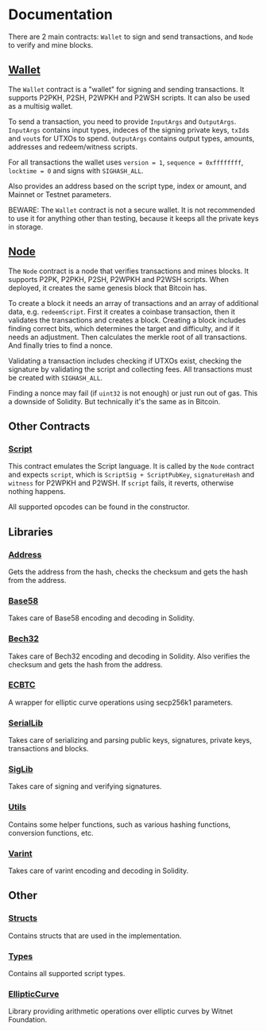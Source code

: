 # Documentation

There are 2 main contracts: `Wallet` to sign and send transactions, and `Node` to verify and mine blocks.

## [Wallet](https://github.com/nzmpi/BTConEVM/blob/master/src/Wallet.sol)

The `Wallet` contract is a "wallet" for signing and sending transactions. It supports P2PKH, P2SH, P2WPKH and P2WSH scripts.
It can also be used as a multisig wallet. 

To send a transaction, you need to provide `InputArgs` and `OutputArgs`. `InputArgs` contains input types, indeces of the signing private keys, `txId`s and `vout`s for UTXOs to spend. `OutputArgs` contains output types, amounts, addresses and redeem/witness scripts.

For all transactions the wallet uses `version = 1`, `sequence = 0xffffffff`, `locktime = 0` and signs with `SIGHASH_ALL`. 

Also provides an address based on the script type, index or amount, and Mainnet or Testnet parameters. 

BEWARE: The `Wallet` contract is not a secure wallet. It is not recommended to use it for anything other than testing, because it keeps all the private keys in storage.

## [Node](https://github.com/nzmpi/BTConEVM/blob/master/src/Node.sol)

The `Node` contract is a node that verifies transactions and mines blocks. It supports P2PK, P2PKH, P2SH, P2WPKH and P2WSH scripts. When deployed, it creates the same genesis block that Bitcoin has.

To create a block it needs an array of transactions and an array of additional data, e.g. `redeemScript`. First it creates a coinbase transaction, then it validates the transactions and creates a block. 
Creating a block includes finding correct bits, which determines the target and difficulty, and if it needs an adjustment. Then calculates the merkle root of all transactions. And finally tries to find a nonce.

Validating a transaction includes checking if UTXOs exist, checking the signature by validating the script and collecting fees. All transactions must be created with `SIGHASH_ALL`.

Finding a nonce may fail (if `uint32` is not enough) or just run out of gas. This a downside of Solidity. But technically it's the same as in Bitcoin.

## Other Contracts

### [Script](https://github.com/nzmpi/BTConEVM/blob/master/src/Script.sol)

This contract emulates the Script language. It is called by the `Node` contract and expects `script`, which is `ScriptSig + ScriptPubKey`, `signatureHash` and `witness` for P2WPKH and P2WSH. If `script` fails, it reverts, otherwise nothing happens.

All supported opcodes can be found in the constructor.

## Libraries

### [Address](https://github.com/nzmpi/BTConEVM/blob/master/src/lib/Address.sol)

Gets the address from the hash, checks the checksum and gets the hash from the address.

### [Base58](https://github.com/nzmpi/BTConEVM/blob/master/src/lib/Base58.sol)

Takes care of Base58 encoding and decoding in Solidity.

### [Bech32](https://github.com/nzmpi/BTConEVM/blob/master/src/lib/Bech32.sol)

Takes care of Bech32 encoding and decoding in Solidity. Also verifies the checksum and gets the hash from the address.

### [ECBTC](https://github.com/nzmpi/BTConEVM/blob/master/src/lib/ECBTC.sol)

A wrapper for elliptic curve operations using secp256k1 parameters.

### [SerialLib](https://github.com/nzmpi/BTConEVM/blob/master/src/lib/SerialLib.sol)

Takes care of serializing and parsing public keys, signatures, private keys, transactions and blocks.

### [SigLib](https://github.com/nzmpi/BTConEVM/blob/master/src/lib/SigLib.sol)

Takes care of signing and verifying signatures.

### [Utils](https://github.com/nzmpi/BTConEVM/blob/master/src/lib/Utils.sol)

Contains some helper functions, such as various hashing functions, conversion functions, etc.

### [Varint](https://github.com/nzmpi/BTConEVM/blob/master/src/lib/Varint.sol)

Takes care of varint encoding and decoding in Solidity.

## Other

### [Structs](https://github.com/nzmpi/BTConEVM/blob/master/src/lib/Structs.sol)

Contains structs that are used in the implementation.

### [Types](https://github.com/nzmpi/BTConEVM/blob/master/src/lib/Types.sol)

Contains all supported script types.

### [EllipticCurve](https://github.com/nzmpi/BTConEVM/blob/master/src/lib/EllipticCurve.sol)

Library providing arithmetic operations over elliptic curves by Witnet Foundation.
